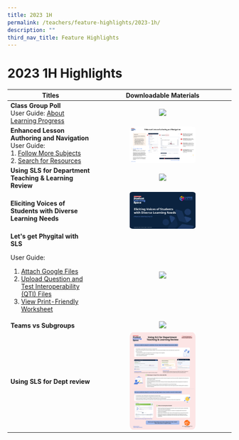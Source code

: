 ```yaml
---
title: 2023 1H
permalink: /teachers/feature-highlights/2023-1h/
description: ""
third_nav_title: Feature Highlights
---
```

<h1>2023 1H Highlights</h1>

<table>
  <thead>
    <tr>
      <th style="text-align: center;">Titles</th>
      <th style="text-align: center;">Downloadable Materials</th>
    </tr>
  </thead>
  <tbody>
    <tr>
      <td style="text-align: left;">
        <strong>Class Group Poll</strong><br>
        User Guide: <a target="_blank" href="teacher/LearningProgress/About.html">About Learning Progress</a>
      </td>
      <td style="text-align: center;">
        <a target="_blank" href="/files/Userguide/Downloadable%20Resources/R18_ClassGroupPoll.pdf">
          <img style="width: 50%;" src="/images/2Teacher/Downloadable%20Resources/R18_ClassGroupPoll.png">
        </a>
      </td>
    </tr>
    <tr>
      <td style="text-align: left;">
        <strong>Enhanced Lesson Authoring and Navigation</strong><br>
        User Guide:<br>
        1. <a target="_blank" href="teacher/MySubjects/FollowMoreSubjects.html">Follow More Subjects</a><br>
        2. <a target="_blank" href="teacher/LessonResources/SearchForResources.html">Search for Resources</a>
      </td>
      <td style="text-align: center;">
        <a target="_blank" href="/files/Userguide/Downloadable%20Resources/R18_Enhanced_Lesson_Authoring_navigation.pdf">
          <img style="width: 50%;" src="/images/2Teacher/Downloadable%20Resources/R18_Enhanced_Lesson_Authoring_navigation.png">
        </a>
      </td>
    </tr>
    <tr>
      <td style="text-align: left;">
        <strong>Using SLS for Department Teaching &amp; Learning Review</strong>
      </td>
      <td style="text-align: center;">
        <a target="_blank" href="/files/Userguide/Downloadable%20Resources/Using_SLS_for_Dept_review.pdf">
          <img style="width: 50%;" src="/images/2Teacher/Downloadable%20Resources/Using_SLS_for_Dept_review.png">
        </a>
      </td>
    </tr>
    <tr>
      <td style="text-align: left;">
        <strong>Eliciting Voices of Students with Diverse Learning Needs</strong>
      </td>
      <td style="text-align: center;">
<a target="_blank" href="http://for.edu.sg/EVS">
          <img style="width: 50%;" src="/images/2Teacher/Downloadable%20Resources/cotf.png">
        </a>
      </td>
    </tr>
    <tr>
      <td style="text-align: left;">
        <strong>Let's get Phygital with SLS</strong><br>
<p>User Guide:</p>
<ol><li><a target="_blank" href="/teacher-user-guide/collaborate/attach-google-files/">Attach Google Files</a></li>
	<li><a target="_blank" href="/teacher-user-guide/author/upload-question-and-test-interoperability-qti-files/">Upload Question and Test Interoperability (QTI) Files</a></li>
	<li><a target="_blank" href="/teacher-user-guide/discover/view-print-friendly-worksheet/">View Print-Friendly Worksheet</a></li></ol>
      </td>
      <td style="text-align: center;">
         <a target="_blank" href="/files/Userguide/Downloadable%20Resources/Phygital_learning.pdf">
          <img style="width: 50%;" src="/images/2Teacher/Downloadable%20Resources/Phygital_learning.png">
        </a>
      </td>
    </tr>
     <tr>
      <td style="text-align: left;">
        <strong>Teams vs Subgroups</strong>
      </td>
      <td style="text-align: center;">
         <a target="_blank" href="/files/Userguide/Downloadable%20Resources/TeamsvsSubgroups.pdf">
          <img style="width: 50%;" src="/images/2Teacher/Downloadable%20Resources/TeamsvsSubgroups.png">
        </a>
      </td>
    </tr>
		<tr>
      <td style="text-align: left;">
        <strong>Using SLS for Dept review</strong>
      </td>
      <td style="text-align: center;">
<a target="_blank" href="/files/Userguide/Downloadable%20Resources/using sls for dept review.pdf">
          <img style="width: 50%;" src="/images/2Teacher/Downloadable%20Resources/using sls for dept review.png">
        </a>
      </td>
    </tr>
  </tbody>
</table>


<style>
img {
  border-radius: 5%
}
</style>